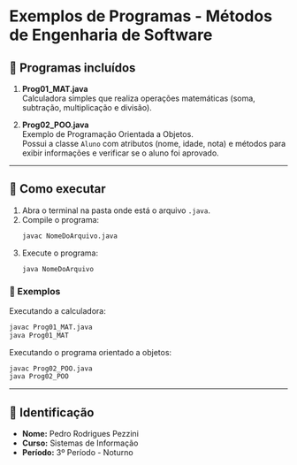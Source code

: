 # Exemplos de Programas - Métodos de Engenharia de Software

## 📘 Programas incluídos
1. **Prog01_MAT.java**  
   Calculadora simples que realiza operações matemáticas (soma, subtração, multiplicação e divisão).

2. **Prog02_POO.java**  
   Exemplo de Programação Orientada a Objetos.  
   Possui a classe `Aluno` com atributos (nome, idade, nota) e métodos para exibir informações e verificar se o aluno foi aprovado.

---

## 🚀 Como executar

1. Abra o terminal na pasta onde está o arquivo `.java`.  
2. Compile o programa:
   ```bash
   javac NomeDoArquivo.java
   ```
3. Execute o programa:
   ```bash
   java NomeDoArquivo
   ```

### 🔹 Exemplos

Executando a calculadora:
```bash
javac Prog01_MAT.java
java Prog01_MAT
```

Executando o programa orientado a objetos:
```bash
javac Prog02_POO.java
java Prog02_POO
```

---

## 👤 Identificação
- **Nome:** Pedro Rodrigues Pezzini
- **Curso:** Sistemas de Informação 
- **Período:** 3º Período - Noturno 

